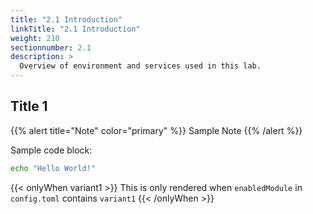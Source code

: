 ```yaml
---
title: "2.1 Introduction"
linkTitle: "2.1 Introduction"
weight: 210
sectionnumber: 2.1
description: >
  Overview of environment and services used in this lab.
---
```



## Title 1

{{% alert title="Note" color="primary" %}}
Sample Note
{{% /alert %}}

Sample code block:
```bash
echo "Hello World!"
```

{{< onlyWhen variant1 >}}
This is only rendered when `enabledModule` in `config.toml` contains `variant1`
{{< /onlyWhen >}}
